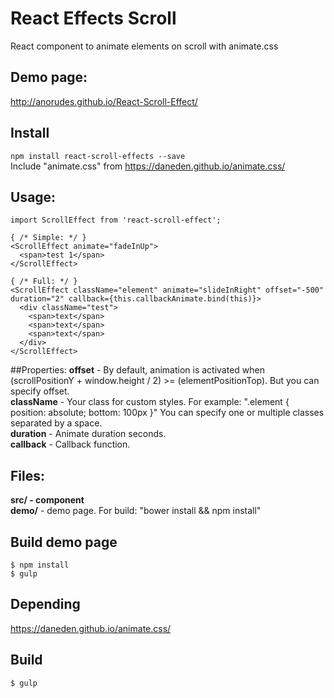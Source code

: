 # React Effects Scroll
React component to animate elements on scroll with animate.css
<br />
## Demo page:
http://anorudes.github.io/React-Scroll-Effect/

## Install
``
npm install react-scroll-effects --save
``
<br />
Include "animate.css" from https://daneden.github.io/animate.css/

## Usage:

```
import ScrollEffect from 'react-scroll-effect';

{ /* Simple: */ }
<ScrollEffect animate="fadeInUp">
  <span>test 1</span>
</ScrollEffect>

{ /* Full: */ }
<ScrollEffect className="element" animate="slideInRight" offset="-500" duration="2" callback={this.callbackAnimate.bind(this)}>
  <div className="test">
    <span>text</span>
    <span>text</span>
    <span>text</span>
  </div>
</ScrollEffect>

```
##Properties:
<b>offset</b> - By default, animation is activated when (scrollPositionY + window.height / 2) >= (elementPositionTop). But you can specify offset.<br />
<b>className</b> - Your class for custom styles. For example: ".element { position: absolute; bottom: 100px }" You can specify one or multiple classes separated by a space.<br />
<b>duration</b> - Animate duration seconds.<br />
<b>callback</b> - Callback function.

## Files:
<b>src/**</b> - component<br />
<b>demo/**</b> - demo page. For build: "bower install && npm install"

## Build demo page
```
$ npm install
$ gulp
```

## Depending
https://daneden.github.io/animate.css/


## Build
```
$ gulp
```

